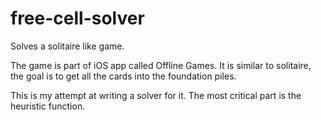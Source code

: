 # free-cell-solver
Solves a solitaire like game.

The game is part of iOS app called Offline Games.
It is similar to solitaire, the goal is to get all the cards into the foundation piles.

This is my attempt at writing a solver for it. The most critical part is the heuristic function.